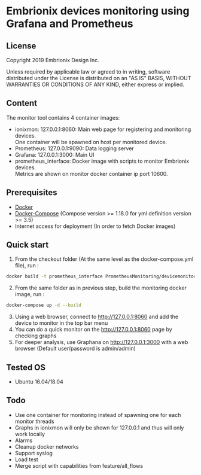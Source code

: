 # Embrionix devices monitoring using Grafana and Prometheus

## License
Copyright 2019 Embrionix Design Inc.

Unless required by applicable law or agreed to in writing, software
distributed under the License is distributed on an "AS IS" BASIS,
WITHOUT WARRANTIES OR CONDITIONS OF ANY KIND, either express or implied.

## Content
The monitor tool contains 4 container images:
* ionixmon: 127.0.0.1:8060: Main web page for registering and monitoring devices.  
One container will be spawned on host per monitored device.
* Prometheus: 127.0.0.1:9090: Data logging server
* Grafana: 127.0.0.1:3000: Main UI
* prometheus_interface: Docker image with scripts to monitor Embrionix devices.  
Metrics are shown on monitor docker container ip port 10600.

## Prerequisites
* [Docker](https://www.docker.com/products/docker-desktop)
* [Docker-Compose](https://docs.docker.com/compose/install/) (Compose version >= 1.18.0 for yml definition version >= 3.5)
* Internet access for deployment (In order to fetch Docker images)	

## Quick start
1. From the checkout folder (At the same level as the docker-compose.yml file), run :
```bash
docker build -t prometheus_interface PrometheusMonitoring/devicemonitor/prometheus_interface
```
2. From the same folder as in previous step, build the monitoring docker image, run :
```bash
docker-compose up -d --build
```
3. Using a web browser, connect to http://127.0.0.1:8060 and add the device to monitor in the top bar menu
1. You can do a quick monitor on the http://127.0.0.1:8060 page by checking graphs
1. For deeper analysis, use Graphana on http://127.0.0.1:3000 with a web browser (Default user/password is admin/admin)

## Tested OS
* Ubuntu 16.04/18.04

## Todo
* Use one container for monitoring instead of spawning one for each monitor threads
* Graphs in ionixmon will only be shown for 127.0.0.1 and thus will only work locally
* Alarms
* Cleanup docker networks
* Support syslog
* Load test
* Merge script with capabilities from feature/all_flows
